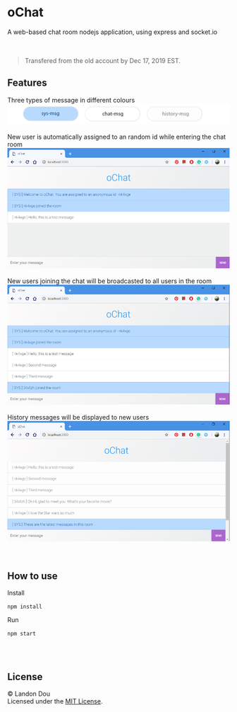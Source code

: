 # oChat
A web-based chat room nodejs application, using express and socket.io
<br><br><br>

> Transfered from the old account by Dec 17, 2019 EST.

## Features
Three types of message in different colours
![1557344328360](assets/1557344328360.png)
<br><br>
New user is automatically assigned to an random id while entering the chat room
![1557343003485](assets/1557343003485.png)
<br><br>
New users joining the chat will be broadcasted to all users in the room
![1557343249179](assets/1557343249179.png)
<br><br>
History messages will be displayed to new users
![1557343522724](assets/1557343522724.png)
<br><br><br>

## How to use
Install
```
npm install
```

Run
```
npm start
```
<br><br>

## License
© Landon Dou
<br>
Licensed under the [MIT License](LICENSE).
